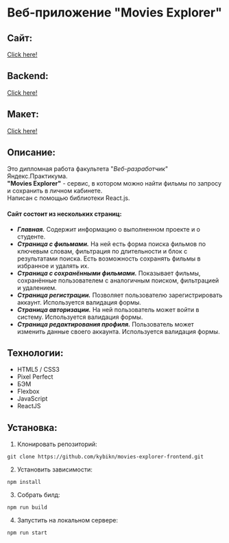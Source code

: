 # Веб-приложение **"Movies Explorer"**
## Сайт:
[Click here!](https://movies.kybikn.ru)

## Backend:
[Click here!](https://github.com/kybikn/movies-explorer-api)

## Макет:
[Click here!](https://disk.yandex.ru/d/OnZflT4N7trFsQ)

## Описание:
Это дипломная работа факультета "*Веб-разработчик*" Яндекс.Практикума.<br>
**"Movies Explorer"** - сервис, в котором можно найти фильмы по запросу и сохранить в личном кабинете.<br>
Написан с помощью библиотеки React.js.<br>
 #### Сайт состоит из нескольких страниц:
  - ***Главная.*** Содержит информацию о выполненном проекте и о студенте.
  - ***Страница с фильмами.*** На ней есть форма поиска фильмов по ключевым словам, фильтрация по длительности и блок с результатами поиска. Есть возможность сохранять фильмы в избранное и удалять их.
  - ***Страница с сохранёнными фильмами.*** Показывает фильмы, сохранённые пользователем с аналогичным поиском, фильтрацией и удалением.
  - ***Страница регистрации.*** Позволяет пользователю зарегистрировать аккаунт. Используется валидация формы.
  - ***Страница авторизации.*** На ней пользователь может войти в систему. Используется валидация формы.
  - ***Страница редактирования профиля.*** Пользователь может изменить данные своего аккаунта. Используется валидация формы.

## Технологии:
- HTML5 / CSS3
- Pixel Perfect
- БЭМ
- Flexbox
- JavaScript
- ReactJS

## Установка:
1. Клонировать репозиторий:

````
git clone https://github.com/kybikn/movies-explorer-frontend.git
````

2. Установить зависимости:

````
npm install
````
    
3. Собрать билд:

````
npm run build
````
    
4. Запустить на локальном сервере:

````
npm run start
````
